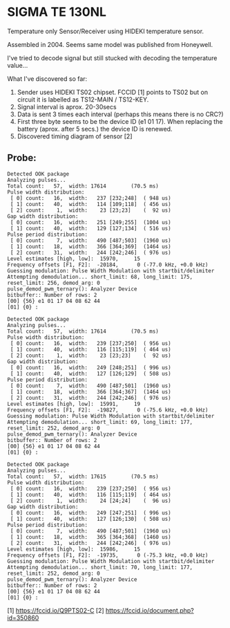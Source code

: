 # SIGMA TE 130NL

Temperature only Sensor/Receiver using HIDEKI temperature sensor.

Assembled in 2004. Seems same model was published from Honeywell.

I've tried to decode signal but still stucked with decoding the temperature value...

What I've discovered so far:

1. Sender uses HIDEKI TS02 chipset. FCCID [1] points to TS02 but on circuit it is labelled as TS12-MAIN / TS12-KEY.
2. Signal interval is aprox. 20-30secs
3. Data is sent 3 times each interval (perhaps this means there is no CRC?)
4. First three byte seems to be the device ID (e1 01 17). When replacing the battery (aprox. after 5 secs.) the device ID is renewed.
5. Discovered timing diagram of sensor [2] 

Probe:
------

	Detected OOK package
	Analyzing pulses...
	Total count:   57,  width: 17614		(70.5 ms)
	Pulse width distribution:
	 [ 0] count:   16,  width:   237 [232;248]	( 948 us)
	 [ 1] count:   40,  width:   114 [109;118]	( 456 us)
	 [ 2] count:    1,  width:    23 [23;23]	(  92 us)
	Gap width distribution:
	 [ 0] count:   16,  width:   251 [249;255]	(1004 us)
	 [ 1] count:   40,  width:   129 [127;134]	( 516 us)
	Pulse period distribution:
	 [ 0] count:    7,  width:   490 [487;503]	(1960 us)
	 [ 1] count:   18,  width:   366 [364;369]	(1464 us)
	 [ 2] count:   31,  width:   244 [242;246]	( 976 us)
	Level estimates [high, low]:  15970,     15
	Frequency offsets [F1, F2]:  -20184,      0	(-77.0 kHz, +0.0 kHz)
	Guessing modulation: Pulse Width Modulation with startbit/delimiter
	Attempting demodulation... short_limit: 68, long_limit: 175, reset_limit: 256, demod_arg: 0
	pulse_demod_pwm_ternary(): Analyzer Device 
	bitbuffer:: Number of rows: 2 
	[00] {56} e1 01 17 04 08 62 44 
	[01] {0} : 

	Detected OOK package
	Analyzing pulses...
	Total count:   57,  width: 17614		(70.5 ms)
	Pulse width distribution:
	 [ 0] count:   16,  width:   239 [237;250]	( 956 us)
	 [ 1] count:   40,  width:   116 [115;119]	( 464 us)
	 [ 2] count:    1,  width:    23 [23;23]	(  92 us)
	Gap width distribution:
	 [ 0] count:   16,  width:   249 [248;251]	( 996 us)
	 [ 1] count:   40,  width:   127 [126;129]	( 508 us)
	Pulse period distribution:
	 [ 0] count:    7,  width:   490 [487;501]	(1960 us)
	 [ 1] count:   18,  width:   366 [364;367]	(1464 us)
	 [ 2] count:   31,  width:   244 [242;246]	( 976 us)
	Level estimates [high, low]:  15991,     19
	Frequency offsets [F1, F2]:  -19827,      0	(-75.6 kHz, +0.0 kHz)
	Guessing modulation: Pulse Width Modulation with startbit/delimiter
	Attempting demodulation... short_limit: 69, long_limit: 177, reset_limit: 252, demod_arg: 0
	pulse_demod_pwm_ternary(): Analyzer Device 
	bitbuffer:: Number of rows: 2 
	[00] {56} e1 01 17 04 08 62 44 
	[01] {0} : 

	Detected OOK package
	Analyzing pulses...
	Total count:   57,  width: 17615		(70.5 ms)
	Pulse width distribution:
	 [ 0] count:   16,  width:   239 [237;250]	( 956 us)
	 [ 1] count:   40,  width:   116 [115;119]	( 464 us)
	 [ 2] count:    1,  width:    24 [24;24]	(  96 us)
	Gap width distribution:
	 [ 0] count:   16,  width:   249 [247;251]	( 996 us)
	 [ 1] count:   40,  width:   127 [126;130]	( 508 us)
	Pulse period distribution:
	 [ 0] count:    7,  width:   490 [487;501]	(1960 us)
	 [ 1] count:   18,  width:   365 [364;368]	(1460 us)
	 [ 2] count:   31,  width:   244 [242;246]	( 976 us)
	Level estimates [high, low]:  15986,     15
	Frequency offsets [F1, F2]:  -19735,      0	(-75.3 kHz, +0.0 kHz)
	Guessing modulation: Pulse Width Modulation with startbit/delimiter
	Attempting demodulation... short_limit: 70, long_limit: 177, reset_limit: 252, demod_arg: 0
	pulse_demod_pwm_ternary(): Analyzer Device 
	bitbuffer:: Number of rows: 2 
	[00] {56} e1 01 17 04 08 62 44 
	[01] {0} : 

[1] https://fccid.io/Q9PTS02-C
[2] https://fccid.io/document.php?id=350860


